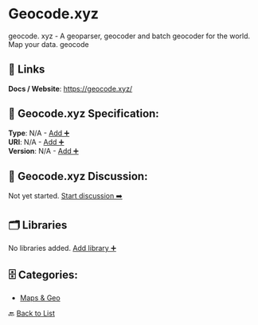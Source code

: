# Geocode.xyz

geocode. xyz - A geoparser, geocoder and batch geocoder for the world. Map your data.  geocode

##  🔗 Links
**Docs / Website**: https://geocode.xyz/

## 🧬 Geocode.xyz Specification:
**Type**: N/A - [Add ➕](https://github.com/apis-list/apis-list/edit/main/apis.yaml#7641)  
**URI**: N/A - [Add ➕](https://github.com/apis-list/apis-list/edit/main/apis.yaml#7641)  
**Version**: N/A - [Add ➕](https://github.com/apis-list/apis-list/edit/main/apis.yaml#7641)

## 💬 Geocode.xyz Discussion:
Not yet started. [Start discussion ➡️](https://github.com/apis-list/apis-list/discussions/new)

## 🗂️ Libraries

No libraries added. [Add library ➕](https://github.com/apis-list/apis-list/edit/main/apis.yaml#7641)    


## 🗄️ Categories:
- [Maps & Geo](https://github.com/apis-list/apis-list#maps--geo-)

🔙  [Back to List](https://github.com/apis-list/apis-list)
